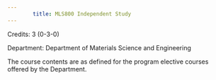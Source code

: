 ```yaml
---
        title: MLS800 Independent Study
---
```

Credits: 3 (0-3-0)

Department: Department of Materials Science and Engineering

The course contents are as defined for the program elective courses offered by the Department.